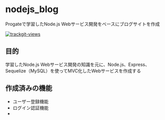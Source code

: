 # nodejs_blog
Progateで学習したNode.js Webサービス開発をベースにブログサイトを作成


<a href="https://trackgit.com">
<img src="https://us-central1-trackgit-analytics.cloudfunctions.net/token/ping/lgm0p40lkikzyglmx38l" alt="trackgit-views" />
</a>

## 目的
学習したNode.js Webサービス開発の知識を元に、Node.js、Express、Sequelize（MySQL）を使ってMVC化したWebサービスを作成する

## 作成済みの機能
- ユーザー登録機能
- ログイン認証機能
- 
